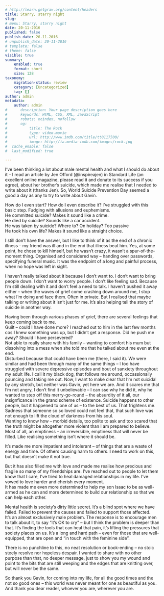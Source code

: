 ```yaml
---
# http://learn.getgrav.org/content/headers
title: Starry, starry night
slug: 
# menu: Starry, starry night
date: 20-11-2016
published: false
publish_date: 20-11-2016
# unpublish_date: 20-11-2016
# template: false
# theme: false
visible: true
summary:
    enabled: true
    format: short
    size: 128
taxonomy:
    migration-status: review
    category: [Uncategorized]
    tag: []
author: admin
metadata:
    author: admin
#      description: Your page description goes here
#      keywords: HTML, CSS, XML, JavaScript
#      robots: noindex, nofollow
#      og:
#          title: The Rock
#          type: video.movie
#          url: http://www.imdb.com/title/tt0117500/
#          image: http://ia.media-imdb.com/images/rock.jpg
#  cache_enable: false
#  last_modified: true

---
```


I’ve been thinking a lot about male mental health and what I should do about it – I read an article by Jen Offord (@inspireajen) in Standard Life (an excellent online magazine, please read it and donate to its success if you agree), about her brother’s suicide, which made me realise that I needed to write about it (thanks Jen). So, World Suicide Prevention Day seemed a good a day as any to try to write about Gavin.

How do I even start? How do I even describe it? I’ve struggled with this basic step. Fudging with allusions and euphemisms.  
 He committed suicide? Makes it sound like a crime.  
 He died by suicide? Sounds like a car accident.  
 He was taken by suicide? Where to? On holiday? Too passive  
 He took his own life? Makes it sound like a straight choice.

I still don’t have the answer, but I like to think of it as the end of a chronic illness – my friend was ill and in the end that illness beat him. Yes, at some point, he chose to kill himself, but he wasn’t crazy, it wasn’t a spur-of-the-moment thing. Organised and considered way – handing over passwords, specifying funeral music. It was the endpoint of a long and painful process, when no hope was left in sight.

I haven’t really talked about it because I don’t want to. I don’t want to bring people down. I don’t want to worry people. I don’t like feeling sad. Because I’m still dealing with it and don’t feel a need to talk. I haven’t pushed it away either – when the waves of grief come crashing down around me, I stop what I’m doing and face them. Often in private. But I realised that maybe talking or writing about it isn’t just for me. It’s also helping tell the story of suicide in another way.

Having been through various phases of grief, there are several feelings that keep coming back to me.  
 Guilt – could I have done more? I reached out to him in the last few months cos I knew something was up, but I didn’t get a response. Did he push me away? Should I have persevered?  
 Not able to really share with his family – wanting to comfort his mum but dissolving into a mess when she told me that he talked about me even at the end.  
 Disturbed because that could have been me (there, I said it). We were similar and had been through many of the same things – I too have struggled with severe depressive episodes and bout of sanxiety throughout my adult life. I call it my black dog, that follows me around, occassionally pouncing and taking me out. Now, I want to make clear that I’m not suicidal by any stretch, but neither was Gavin, yet here we are. And it scares me that I’m not angry, I don’t find it unbelievable – I can sse why he did it, why he wanted to step off this merry-go-round – the absurdity of it all, our insignficance in the grand scheme of existence. Suicide happens to other people, but it happened to one of us – to the best of us. That frightens me.  
 Sadness that someone so so loved could not feel that, that such love was not enough to lift the cloud of darkness from his soul.  
 Wanting to know how – morbid details, too polite to ask and too scared that the truth might be altogether more violent than I am prepared to believe.  
 Most of all, an emptiness – an irreversible, emptiness that will never be filled. Like realising something isn’t where it should be.

It’s made me more impatient and intolerant – of things that are a waste of energy and time. Of others causing harm to others. I need to work on this, but that doesn’t make it not true.

But it has also filled me with love and made me realise how precious and fragile so many of my friendships are. I’ve reached out to people to let them know that I care, I’ve tried to heal damaged relationships in my life. I’ve vowed to love harder and cherish every moment.  
 It has made me even more determined to help my son Isaac to be as well-armed as he can and more determined to build our relationship so that we can help each other.

Mental health is society’s dirty little secret. It’s a blind spot where we have failed. Failed to prevent the causes and failed to support those affected.  
 It’s an almost exclusively male problem. The response is to encourage men to talk about it, to say “it’s OK to cry” – but I think the problem is deeper than that. It’s finding the tools that can heal that pain, it’s lifting the pressures that society places on us. It’s a long and hard path – even for those that are well-equipped, that are open and “in touch with the feminine side”.

There is no punchline to this, no neat resolution or book-ending – no stoic steely resolve nor hopeless despair. I wanted to share with no other purpose than that, no deeper message, just to show you my wound and point to the bits that are still weeping and the edges that are knitting over, but will never be the same.

So thank you Gavin, for coming into my life, for all the good times and the not so good ones – this world was never meant for one as beautiful as you.  
 And thank you dear reader, whoever you are, wherever you are.